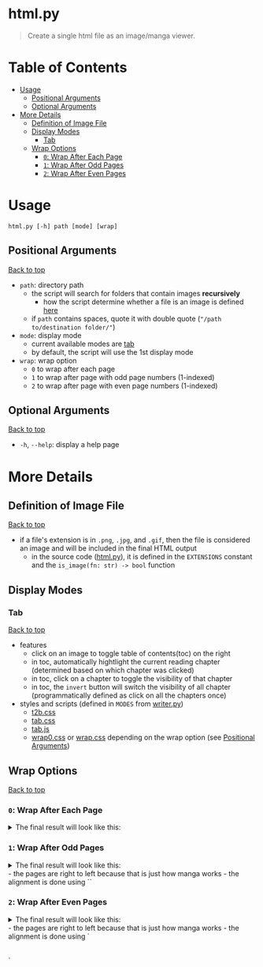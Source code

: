 # html.py <!-- omit in toc -->
> Create a single html file as an image/manga viewer.


<!-- omit in toc -->
# Table of Contents 
- [Usage](#usage)
    - [Positional Arguments](#positional-arguments)
    - [Optional Arguments](#optional-arguments)
- [More Details](#more-details)
    - [Definition of Image File](#definition-of-image-file)
    - [Display Modes](#display-modes)
        - [Tab](#tab)
    - [Wrap Options](#wrap-options)
        - [`0`: Wrap After Each Page](#0-wrap-after-each-page)
        - [`1`: Wrap After Odd Pages](#1-wrap-after-odd-pages)
        - [`2`: Wrap After Even Pages](#2-wrap-after-even-pages)


# Usage
`html.py [-h] path [mode] [wrap]`

## Positional Arguments
[Back to top](#table-of-contents)
- `path`: directory path
    - the script will search for folders that contain images **recursively**
        - how the script determine whether a file is an image is defined [here](#definition-of-image-file) 
    - if `path` contains spaces, quote it with double quote (`"/path to/destination folder/"`)
- `mode`: display mode
    - current available modes are [tab](#tab)
    - by default, the script will use the 1st display mode
- `wrap`: wrap option
    - `0` to wrap after each page
    - `1` to wrap after page with odd page numbers (1-indexed)
    - `2` to wrap after page with even page numbers (1-indexed)

## Optional Arguments
[Back to top](#table-of-contents)
- `-h`, `--help`: display a help page


# More Details

## Definition of Image File
[Back to top](#table-of-contents)
- if a file's extension is in `.png`, `.jpg`, and `.gif`, then the file is considered an image and will be included in the final HTML output
    - in the source code ([html.py](../src/html.py)), it is defined in the `EXTENSIONS` constant and the `is_image(fn: str) -> bool` function

## Display Modes
### Tab
[Back to top](#table-of-contents)
- features
    - click on an image to toggle table of contents(toc) on the right
    - in toc, automatically hightlight the current reading chapter (determined based on which chapter was clicked)
    - in toc, click on a chapter to toggle the visibility of that chapter
    - in toc, the `invert` button will switch the visibility of all chapter (programmatically defined as click on all the chapters once)
- styles and scripts (defined in `MODES` from [writer.py](../src/utils/writer.py))
    - [t2b.css](../src/utils/t2b.css)
    - [tab.css](../src/utils/tab.css)
    - [tab.js](../src/utils/tab.js)
    - [wrap0.css](../src/utils/wrap0.css) or [wrap.css](../src/utils/wrap.css) depending on the wrap option (see [Positional Arguments](#positional-arguments))

## Wrap Options
[Back to top](#table-of-contents)

### `0`: Wrap After Each Page 
<details><summary>The final result will look like this:</summary>

```
1
2
3
4
5
6
7
8
9
...
```

</details>

### `1`: Wrap After Odd Pages
<details><summary>The final result will look like this:</summary>

```
1 
32
54
76
98
```
or
```
1
32
54
76
8
```
</details>
- the pages are right to left because that is just how manga works
- the alignment is done using `<table>`

### `2`: Wrap After Even Pages
<details><summary>The final result will look like this:</summary>

```
21
43
65
87
9
```
or
```
21
43
65
87
```

</details>
- the pages are right to left because that is just how manga works
- the alignment is done using `<table>`
